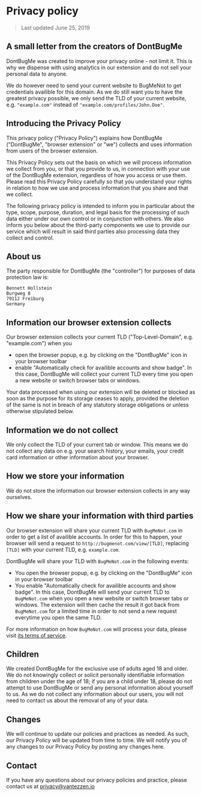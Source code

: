 # Privacy policy
> Last updated June 25, 2019

## A small letter from the creators of DontBugMe
DontBugMe was created to improve your privacy online - not limit it. This is why we dispense with using analytics in our extension and do not sell your personal data to anyone.

We do however need to send your current website to BugMeNot to get credentials availible for this domain. As we do still want you to have the greatest privacy possible, we only send the TLD of your current website, e.g. `"example.com"` instead of `"example.com/profiles/John.Doe"`.

## Introducing the Privacy Policy

This privacy policy ("Privacy Policy") explains how DontBugMe ("DontBugMe", "browser extension" or "we") collects and uses information from users of the browser extension.

This Privacy Policy sets out the basis on which we will process information we collect from you, or that you provide to us, in connection with your use of the DontBugMe extension, regardless of how you access or use them. Please read this Privacy Policy carefully so that you understand your rights in relation to how we use and process information that you share and that we collect.

The following privacy policy is intended to inform you in particular about the type, scope, purpose, duration, and legal basis for the processing of such data either under our own control or in conjunction with others. We also inform you below about the third-party components we use to provide our service which will result in said third parties also processing data they collect and control.

## About us
The party responsible for DontBugMe (the "controller") for purposes of data protection law is:

```
Bennett Hollstein
Burgweg 8
79112 Freiburg
Germany
```


## Information our browser extension collects

Our browser extension collects your current TLD ("Top-Level-Domain", e.g. "example.com") when you
- open the browser popup, e.g. by clicking on the "DontBugMe" icon in your browser toolbar
- enable "Automatically check for availible accounts and show badge". In this case, DontBugMe will collect your current TLD every time you open a new website or switch browser tabs or windows.

Your data processed when using our extension will be deleted or blocked as soon as the purpose for its storage ceases to apply, provided the deletion of the same is not in breach of any statutory storage obligations or unless otherwise stipulated below.

## Information we do not collect

We only collect the TLD of your current tab or window. This means we do not collect any data on e.g. your search history, your emails, your credit card information or other information about your browser.

## How we store your information

We do not store the information our browser extension collects in any way ourselves.

## How we share your information with third parties

Our browser extension will share your current TLD with `BugMeNot.com` in order to get a list of availible accounts. In order for this to happen, your browser will send a request to `http://bugmenot.com/view/[TLD]`, replacing `[TLD]` with your current TLD, e.g. `example.com`.

DontBugMe will share your TLD with `BugMeNot.com` in the following events:
- You open the browser popup, e.g. by clicking on the "DontBugMe" icon in your browser toolbar
- You enable "Automatically check for availible accounts and show badge". In this case, DontBugMe will send your current TLD to `BugMeNot.com` when you open a new website or switch browser tabs or windows. The extension will then cache the result it got back from `BugMeNot.com` for a limited time in order to not send a new request everytime you open the same TLD.

For more information on how `BugMeNot.com` will process your data, please visit [its terms of service](http://bugmenot.com/terms.php).

## Children

We created DontBugMe for the exclusive use of adults aged 18 and older. We do not knowingly collect or solicit personally identifiable information from children under the age of 18; if you are a child under 18, please do not attempt to use DontBugMe or send any personal information about yourself to us. As we do not collect any information about our users, you will not need to contact us about the removal of any of your data.

## Changes

We will continue to update our policies and practices as needed. As such, our Privacy Policy will be updated from time to time. We will notify you of any changes to our Privacy Policy by posting any changes here.

## Contact

If you have any questions about our privacy policies and practice, please contact us at privacy@vantezzen.io
